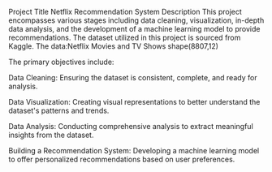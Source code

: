 Project Title
Netflix Recommendation System
Description
This project encompasses various stages including data cleaning, visualization, in-depth data analysis, and the development of a machine learning model to provide recommendations. The dataset utilized in this project is sourced from Kaggle. The data:Netflix Movies and TV Shows shape(8807,12)

The primary objectives include:

Data Cleaning: Ensuring the dataset is consistent, complete, and ready for analysis.

Data Visualization: Creating visual representations to better understand the dataset's patterns and trends.

Data Analysis: Conducting comprehensive analysis to extract meaningful insights from the dataset.

Building a Recommendation System: Developing a machine learning model to offer personalized recommendations based on user preferences.
